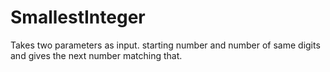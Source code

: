 SmallestInteger
===============

Takes two parameters as input. starting number and number of same digits and gives the next number matching that.
